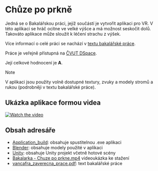 # Chůze po prkně
Jedná se o Bakalářskou práci, jejíž součástí je vytvořit aplikaci pro VR.
V této aplikaci se hráč ocitne ve velké výšce a má možnost seskočit dolů.
Takováto aplikace může sloužit k léčení strachu z výšek.

Více informací o celé práci se nachází v [textu bakalářské práce](./vancafra_zaverecna_prace.pdf).

Práce je veřejně přístupná na [ČVUT DSpace](https://dspace.cvut.cz/handle/10467/113712).

Její celkové hodnocení je **A**.

> [!NOTE]
> V aplikaci jsou použity volně dostupné textury, zvuky a modely stromů a rukou (podrobněji v textu bakalářské práce).

## Ukázka aplikace formou videa

[![Watch the video](https://img.youtube.com/vi/NuVzvm8uwUs/hqdefault.jpg)](https://www.youtube.com/embed/NuVzvm8uwUs)

## Obsah adresáře
* [Application_build](./Application_build/): obsahuje spustitelnou .exe aplikaci
* [Blender](./Blender/): obsahuje modely použité v aplikaci
* [Unity](./Unity/): obsahuje Unity projekt včetně hotové scény
* <a href="Bakalarka - Chuze po prkne.mp4">Bakalarka - Chuze po prkne.mp4</a> videoukázka ke stažení
* [vancafra_zaverecna_prace.pdf](./vancafra_zaverecna_prace.pdf): text bakalářské práce
